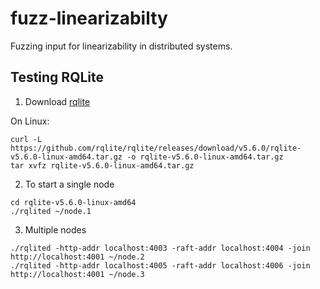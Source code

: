 # fuzz-linearizabilty
Fuzzing input for linearizability in distributed systems.

## Testing RQLite 

1. Download [rqlite](https://github.com/rqlite/rqlite)

On Linux:
```
curl -L https://github.com/rqlite/rqlite/releases/download/v5.6.0/rqlite-v5.6.0-linux-amd64.tar.gz -o rqlite-v5.6.0-linux-amd64.tar.gz
tar xvfz rqlite-v5.6.0-linux-amd64.tar.gz
```
2. To start a single node 
```
cd rqlite-v5.6.0-linux-amd64
./rqlited ~/node.1
```
3.  Multiple nodes
```
./rqlited -http-addr localhost:4003 -raft-addr localhost:4004 -join http://localhost:4001 ~/node.2
./rqlited -http-addr localhost:4005 -raft-addr localhost:4006 -join http://localhost:4001 ~/node.3
```
